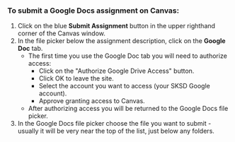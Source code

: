 ### To submit a Google Docs assignment on Canvas:

1. Click on the blue **Submit Assignment** button in the upper righthand corner of the Canvas window.
1. In the file picker below the assignment description, click on the **Google Doc** tab.
   - The first time you use the Google Doc tab you will need to authorize access:
      - Click on the "Authorize Google Drive Access" button.
      - Click OK to leave the site.
      - Select the account you want to access (your SKSD Google account).
      - Approve granting access to Canvas.
   - After authorizing access you will be returned to the Google Docs file picker.
1. In the Google Docs file picker choose the file you want to submit - usually it will be very near the top of the list, just below any folders.

